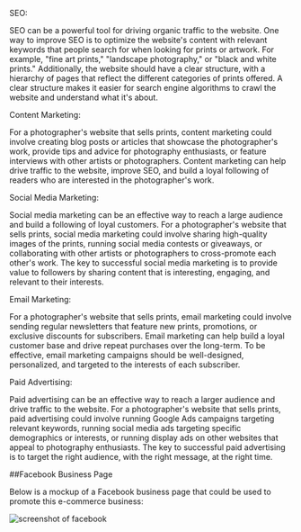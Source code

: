 

SEO:

SEO can be a powerful tool for driving organic traffic to the website. One way to improve SEO is to optimize the website's content with relevant keywords that people search for when looking for prints or artwork. For example, "fine art prints," "landscape photography," or "black and white prints." Additionally, the website should have a clear structure, with a hierarchy of pages that reflect the different categories of prints offered. A clear structure makes it easier for search engine algorithms to crawl the website and understand what it's about.

Content Marketing:

For a photographer's website that sells prints, content marketing could involve creating blog posts or articles that showcase the photographer's work, provide tips and advice for photography enthusiasts, or feature interviews with other artists or photographers. Content marketing can help drive traffic to the website, improve SEO, and build a loyal following of readers who are interested in the photographer's work.

Social Media Marketing:

Social media marketing can be an effective way to reach a large audience and build a following of loyal customers. For a photographer's website that sells prints, social media marketing could involve sharing high-quality images of the prints, running social media contests or giveaways, or collaborating with other artists or photographers to cross-promote each other's work. The key to successful social media marketing is to provide value to followers by sharing content that is interesting, engaging, and relevant to their interests.

Email Marketing:

For a photographer's website that sells prints, email marketing could involve sending regular newsletters that feature new prints, promotions, or exclusive discounts for subscribers. Email marketing can help build a loyal customer base and drive repeat purchases over the long-term. To be effective, email marketing campaigns should be well-designed, personalized, and targeted to the interests of each subscriber.

Paid Advertising:

Paid advertising can be an effective way to reach a larger audience and drive traffic to the website. For a photographer's website that sells prints, paid advertising could involve running Google Ads campaigns targeting relevant keywords, running social media ads targeting specific demographics or interests, or running display ads on other websites that appeal to photography enthusiasts. The key to successful paid advertising is to target the right audience, with the right message, at the right time.

##Facebook Business Page 

Below is a mockup of a Facebook business page that could be used to promote this e-commerce business:

![screenshot of facebook](/media/documents/fb_mockup.png)